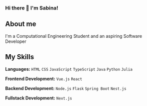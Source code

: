 ### Hi there 👋 I'm Sabina!

## About me
I'm a Computational Engineering Student and an aspiring Software Developer

## My Skills 
**Languages:** `HTML` `CSS` `JavaScript` `TypeScript` `Java` `Python` `Julia`  

**Frontend Development:** `Vue.js` `React` 

**Backend Development:** `Node.js` `Flask` `Spring Boot` `Nest.js`

**Fullstack Development:** `Next.js` 

<!--- **sabinabakh/sabinabakh** is a ✨ _special_ ✨ repository because its `README.md` (this file) appears on your GitHub profile.

Here are some ideas to get you started:
- 🔭 I’m currently working on ...
- 🌱 I’m currently learning ...
- 👯 I’m looking to collaborate on ...
- 🤔 I’m looking for help with ...
- 🥅 2024 Goals:
- 💬 Ask me about ...
- 📫 How to reach me: ...
- 😄 Pronouns: ...
- ⚡ Fun fact: ...
--->
